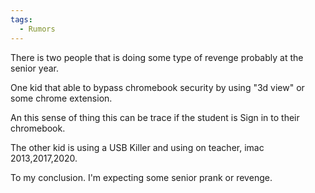 ```yaml
---
tags:
  - Rumors
---
```



There is two people that is doing some type of revenge probably at the senior year. 

One kid that able to bypass chromebook security by using "3d view" or some chrome extension.

An this sense of thing this can be trace if the student is Sign in to their chromebook.

The other kid is using a USB Killer and using on teacher, imac 2013,2017,2020.

To my conclusion. I'm expecting some senior prank or revenge.